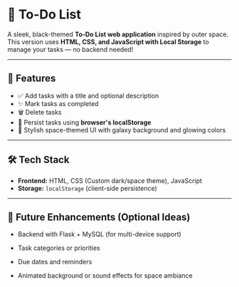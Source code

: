 # 🚀 To-Do List

A sleek, black-themed **To-Do List web application** inspired by outer space. This version uses **HTML, CSS, and JavaScript with Local Storage** to manage your tasks — no backend needed!


---

## 🌌 Features

- ✅ Add tasks with a title and optional description
- ✨ Mark tasks as completed
- 🗑 Delete tasks
- 🧠 Persist tasks using **browser's localStorage**
- 🎨 Stylish space-themed UI with galaxy background and glowing colors

---

## 🛠 Tech Stack

- **Frontend:** HTML, CSS (Custom dark/space theme), JavaScript
- **Storage:** `localStorage` (client-side persistence)

---

## 🌠 Future Enhancements (Optional Ideas)
- Backend with Flask + MySQL (for multi-device support)

- Task categories or priorities

- Due dates and reminders

- Animated background or sound effects for space ambiance

